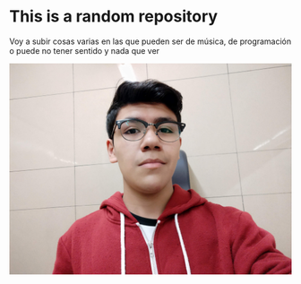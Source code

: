 # This is a random repository

Voy a subir cosas varias en las que pueden ser de música, de programación o puede no tener sentido y nada que ver

![Foto de perfil](/img/profile.jpg "Foto de perfil")
